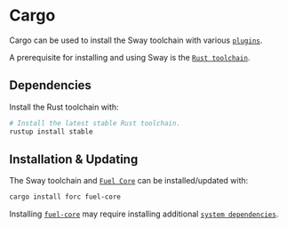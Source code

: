 # Cargo

Cargo can be used to install the Sway toolchain with various [`plugins`](../../forc/plugins/index.md).

A prerequisite for installing and using Sway is the [`Rust toolchain`](https://www.rust-lang.org/tools/install).

## Dependencies

Install the Rust toolchain with:

```bash
# Install the latest stable Rust toolchain.
rustup install stable
```

## Installation & Updating

The Sway toolchain and [`Fuel Core`]((https://github.com/FuelLabs/fuel-core)) can be installed/updated with:

```bash
cargo install forc fuel-core
```

Installing [`fuel-core`](https://github.com/FuelLabs/fuel-core) may require installing additional [`system dependencies`](https://github.com/FuelLabs/fuel-core#building).
